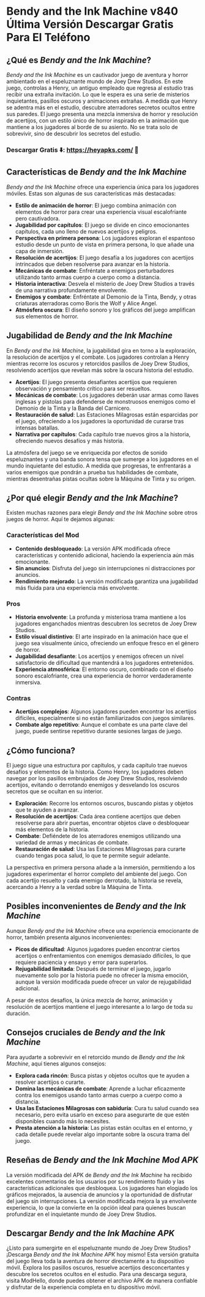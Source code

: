# Bendy and the Ink Machine v840 Última Versión Descargar Gratis Para El Teléfono

## ¿Qué es *Bendy and the Ink Machine*?

*Bendy and the Ink Machine* es un cautivador juego de aventura y horror ambientado en el espeluznante mundo de Joey Drew Studios. En este juego, controlas a Henry, un antiguo empleado que regresa al estudio tras recibir una extraña invitación. Lo que le espera es una serie de misterios inquietantes, pasillos oscuros y animaciones extrañas. A medida que Henry se adentra más en el estudio, descubre aterradores secretos ocultos entre sus paredes. El juego presenta una mezcla inmersiva de horror y resolución de acertijos, con un estilo único de horror inspirado en la animación que mantiene a los jugadores al borde de su asiento. No se trata solo de sobrevivir, sino de descubrir los secretos del estudio.

### Descargar Gratis ⬇️: https://heyapks.com/ 📲

## Características de *Bendy and the Ink Machine*

*Bendy and the Ink Machine* ofrece una experiencia única para los jugadores móviles. Estas son algunas de sus características más destacadas:

- **Estilo de animación de horror**: El juego combina animación con elementos de horror para crear una experiencia visual escalofriante pero cautivadora.
- **Jugabilidad por capítulos**: El juego se divide en cinco emocionantes capítulos, cada uno lleno de nuevos acertijos y peligros.
- **Perspectiva en primera persona**: Los jugadores exploran el espantoso estudio desde un punto de vista en primera persona, lo que añade una capa de inmersión.
- **Resolución de acertijos**: El juego desafía a los jugadores con acertijos intrincados que deben resolverse para avanzar en la historia.
- **Mecánicas de combate**: Enfréntate a enemigos perturbadores utilizando tanto armas cuerpo a cuerpo como a distancia.
- **Historia interactiva**: Desvela el misterio de Joey Drew Studios a través de una narrativa profundamente envolvente.
- **Enemigos y combate**: Enfréntate al Demonio de la Tinta, Bendy, y otras criaturas aterradoras como Boris the Wolf y Alice Angel.
- **Atmósfera oscura**: El diseño sonoro y los gráficos del juego amplifican sus elementos de horror.

## Jugabilidad de *Bendy and the Ink Machine*

En *Bendy and the Ink Machine*, la jugabilidad gira en torno a la exploración, la resolución de acertijos y el combate. Los jugadores controlan a Henry mientras recorre los oscuros y retorcidos pasillos de Joey Drew Studios, resolviendo acertijos que revelan más sobre la oscura historia del estudio.

- **Acertijos**: El juego presenta desafiantes acertijos que requieren observación y pensamiento crítico para ser resueltos.
- **Mecánicas de combate**: Los jugadores deberán usar armas como llaves inglesas y pistolas para defenderse de monstruosos enemigos como el Demonio de la Tinta y la Banda del Carnicero.
- **Restauración de salud**: Las Estaciones Milagrosas están esparcidas por el juego, ofreciendo a los jugadores la oportunidad de curarse tras intensas batallas.
- **Narrativa por capítulos**: Cada capítulo trae nuevos giros a la historia, ofreciendo nuevos desafíos y más historia.
  
La atmósfera del juego se ve enriquecida por efectos de sonido espeluznantes y una banda sonora tensa que sumerge a los jugadores en el mundo inquietante del estudio. A medida que progresas, te enfrentarás a varios enemigos que pondrán a prueba tus habilidades de combate, mientras desentrañas pistas ocultas sobre la Máquina de Tinta y su origen.

## ¿Por qué elegir *Bendy and the Ink Machine*?

Existen muchas razones para elegir *Bendy and the Ink Machine* sobre otros juegos de horror. Aquí te dejamos algunas:

### Características del Mod

- **Contenido desbloqueado**: La versión APK modificada ofrece características y contenido adicional, haciendo la experiencia aún más emocionante.
- **Sin anuncios**: Disfruta del juego sin interrupciones ni distracciones por anuncios.
- **Rendimiento mejorado**: La versión modificada garantiza una jugabilidad más fluida para una experiencia más envolvente.

### Pros

- **Historia envolvente**: La profunda y misteriosa trama mantiene a los jugadores enganchados mientras descubren los secretos de Joey Drew Studios.
- **Estilo visual distintivo**: El arte inspirado en la animación hace que el juego sea visualmente único, ofreciendo un enfoque fresco en el género de horror.
- **Jugabilidad desafiante**: Los acertijos y enemigos ofrecen un nivel satisfactorio de dificultad que mantendrá a los jugadores entretenidos.
- **Experiencia atmosférica**: El entorno oscuro, combinado con el diseño sonoro escalofriante, crea una experiencia de horror verdaderamente inmersiva.

### Contras

- **Acertijos complejos**: Algunos jugadores pueden encontrar los acertijos difíciles, especialmente si no están familiarizados con juegos similares.
- **Combate algo repetitivo**: Aunque el combate es una parte clave del juego, puede sentirse repetitivo durante sesiones largas de juego.

## ¿Cómo funciona?

El juego sigue una estructura por capítulos, y cada capítulo trae nuevos desafíos y elementos de la historia. Como Henry, los jugadores deben navegar por los pasillos embrujados de Joey Drew Studios, resolviendo acertijos, evitando o derrotando enemigos y desvelando los oscuros secretos que se ocultan en su interior.

- **Exploración**: Recorre los entornos oscuros, buscando pistas y objetos que te ayuden a avanzar.
- **Resolución de acertijos**: Cada área contiene acertijos que deben resolverse para abrir puertas, encontrar objetos clave o desbloquear más elementos de la historia.
- **Combate**: Defiéndete de los aterradores enemigos utilizando una variedad de armas y mecánicas de combate.
- **Restauración de salud**: Usa las Estaciones Milagrosas para curarte cuando tengas poca salud, lo que te permite seguir adelante.

La perspectiva en primera persona añade a la inmersión, permitiendo a los jugadores experimentar el horror completo del ambiente del juego. Con cada acertijo resuelto y cada enemigo derrotado, la historia se revela, acercando a Henry a la verdad sobre la Máquina de Tinta.

## Posibles inconvenientes de *Bendy and the Ink Machine*

Aunque *Bendy and the Ink Machine* ofrece una experiencia emocionante de horror, también presenta algunos inconvenientes:

- **Picos de dificultad**: Algunos jugadores pueden encontrar ciertos acertijos o enfrentamientos con enemigos demasiado difíciles, lo que requiere paciencia y ensayo y error para superarlos.
- **Rejugabilidad limitada**: Después de terminar el juego, jugarlo nuevamente solo por la historia puede no ofrecer la misma emoción, aunque la versión modificada puede ofrecer un valor de rejugabilidad adicional.

A pesar de estos desafíos, la única mezcla de horror, animación y resolución de acertijos mantiene el juego interesante a lo largo de toda su duración.

## Consejos cruciales de *Bendy and the Ink Machine*

Para ayudarte a sobrevivir en el retorcido mundo de *Bendy and the Ink Machine*, aquí tienes algunos consejos:

- **Explora cada rincón**: Busca pistas y objetos ocultos que te ayuden a resolver acertijos o curarte.
- **Domina las mecánicas de combate**: Aprende a luchar eficazmente contra los enemigos usando tanto armas cuerpo a cuerpo como a distancia.
- **Usa las Estaciones Milagrosas con sabiduría**: Cura tu salud cuando sea necesario, pero evita usarlo en exceso para asegurarte de que estén disponibles cuando más lo necesites.
- **Presta atención a la historia**: Las pistas están ocultas en el entorno, y cada detalle puede revelar algo importante sobre la oscura trama del juego.

## Reseñas de *Bendy and the Ink Machine Mod APK*

La versión modificada del APK de *Bendy and the Ink Machine* ha recibido excelentes comentarios de los usuarios por su rendimiento fluido y las características adicionales que desbloquea. Los jugadores han elogiado los gráficos mejorados, la ausencia de anuncios y la oportunidad de disfrutar del juego sin interrupciones. La versión modificada mejora la ya envolvente experiencia, lo que la convierte en la opción ideal para quienes buscan profundizar en el inquietante mundo de Joey Drew Studios.

## Descargar *Bendy and the Ink Machine APK*

¿Listo para sumergirte en el espeluznante mundo de Joey Drew Studios? ¡Descarga *Bendy and the Ink Machine APK* hoy mismo! Esta versión gratuita del juego lleva toda la aventura de horror directamente a tu dispositivo móvil. Explora los pasillos oscuros, resuelve acertijos desconcertantes y descubre los secretos ocultos en el estudio. Para una descarga segura, visita ModHello, donde puedes obtener el archivo APK de manera confiable y disfrutar de la experiencia completa en tu dispositivo móvil.
